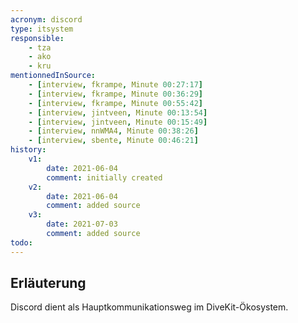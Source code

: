 ```yaml
---
acronym: discord
type: itsystem 
responsible:
    - tza
    - ako
    - kru
mentionnedInSource: 
    - [interview, fkrampe, Minute 00:27:17]   
    - [interview, fkrampe, Minute 00:36:29]
    - [interview, fkrampe, Minute 00:55:42]
    - [interview, jintveen, Minute 00:13:54]
    - [interview, jintveen, Minute 00:15:49]
    - [interview, nnWMA4, Minute 00:38:26]
    - [interview, sbente, Minute 00:46:21]
history:
    v1:
        date: 2021-06-04
        comment: initially created
    v2:
        date: 2021-06-04
        comment: added source
    v3:
        date: 2021-07-03
        comment: added source
todo:
---
```


## Erläuterung

Discord dient als Hauptkommunikationsweg im DiveKit-Ökosystem.
